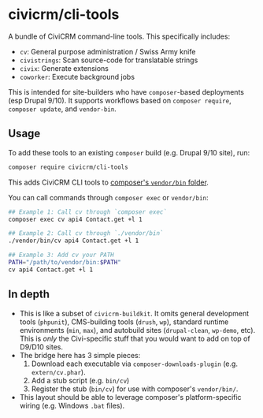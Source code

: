 # civicrm/cli-tools

A bundle of CiviCRM command-line tools. This specifically includes:

* `cv`: General purpose administration / Swiss Army knife
* `civistrings`: Scan source-code for translatable strings
* `civix`: Generate extensions
* `coworker`: Execute background jobs

This is intended for site-builders who have `composer`-based deployments (esp Drupal 9/10).
It supports workflows based on `composer require`, `composer update`, and `vendor-bin`.

## Usage

To add these tools to an existing `composer` build (e.g. Drupal 9/10 site), run:

```bash
composer require civicrm/cli-tools
```

This adds CiviCRM CLI tools to [composer's `vendor/bin` folder](https://getcomposer.org/doc/articles/vendor-binaries.md).

You can call commands through `composer exec` or `vendor/bin`:

```bash
## Example 1: Call cv through `composer exec`
composer exec cv api4 Contact.get +l 1

## Example 2: Call cv through `./vendor/bin`
./vendor/bin/cv api4 Contact.get +l 1

## Example 3: Add cv your PATH
PATH="/path/to/vendor/bin:$PATH"
cv api4 Contact.get +l 1
```

## In depth

* This is like a subset of `civicrm-buildkit`. It omits general development tools (`phpunit`), CMS-building tools (`drush`, `wp`),
  standard runtime environments (`min`, `max`), and autobuild sites (`drupal-clean`, `wp-demo`, etc). This is *only* the
  Civi-specific stuff that you would want to add on top of D9/D10 sites.
* The bridge here has 3 simple pieces:
    1. Download each executable via `composer-downloads-plugin` (e.g. `extern/cv.phar`).
    2. Add a stub script (e.g. `bin/cv`)
    3. Register the stub (`bin/cv`) for use with composer's `vendor/bin/`.
* This layout should be able to leverage composer's platform-specific wiring (e.g. Windows `.bat` files).
